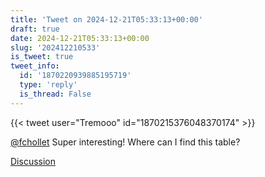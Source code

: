```yaml
---
title: 'Tweet on 2024-12-21T05:33:13+00:00'
draft: true
date: 2024-12-21T05:33:13+00:00
slug: '202412210533'
is_tweet: true
tweet_info:
  id: '1870220939885195719'
  type: 'reply'
  is_thread: False
---
```




{{< tweet user="Tremooo" id="1870215376048370174" >}}

[@fchollet](https://x.com/fchollet) Super interesting! Where can I find this table?

[Discussion](https://x.com/sytelus/status/1870220939885195719)

